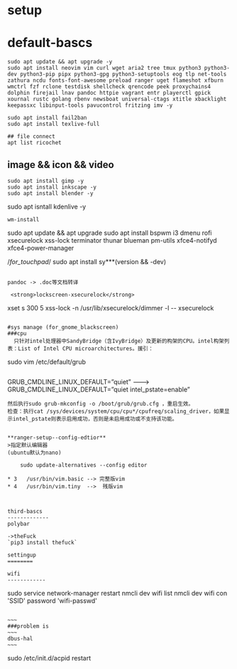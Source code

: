 # setup

default-bascs
==========
```
sudo apt update && apt upgrade -y
sudo apt install neovim vim curl wget aria2 tree tmux python3 python3-dev python3-pip pipx python3-gpg python3-setuptools eog tlp net-tools zathura ncdu fonts-font-awesome preload ranger uget flameshot xfburn wmctrl fzf rclone testdisk shellcheck qrencode peek proxychains4 dolphin firejail lnav pandoc httpie vagrant entr playerctl gpick xournal rustc golang rbenv newsboat universal-ctags xtitle xbacklight keepassxc libinput-tools pavucontrol fritzing imv -y

```
```
sudo apt install fail2ban
sudo apt install texlive-full

## file connect
apt list ricochet
```

## image && icon && video
```
sudo apt install gimp -y
sudo apt install inkscape -y
sudo apt install blender -y
```
sudo apt isntall kdenlive -y
```
wm-install
```
sudo apt update && apt upgrade
sudo apt install bspwm i3 dmenu rofi xsecurelock xss-lock terminator thunar blueman pm-utils xfce4-notifyd xfce4-power-manager

/*for_touchpad*/
sudo apt install sy***(version && -dev)

```

pandoc -> .doc等文档转译

 <strong>lockscreen-xsecurelock</strong>

```
xset s 300 5
xss-lock -n /usr/lib/xsecurelock/dimmer -l -- xsecurelock
```

#sys manage (for_gnome_blackscreen)
###cpu
  只针对intel处理器中SandyBridge（含IvyBridge）及更新的构架的CPU。intel构架列表：List of Intel CPU microarchitectures。援引：
  ```
  sudo vim /etc/default/grub
  ```
  ```
  GRUB_CMDLINE_LINUX_DEFAULT=”quiet” ---> GRUB_CMDLINE_LINUX_DEFAULT=”quiet intel_pstate=enable”
  ```
  然后执行sudo grub-mkconfig -o /boot/grub/grub.cfg ，重启生效。
  检查：执行cat /sys/devices/system/cpu/cpu*/cpufreq/scaling_driver，如果显示intel_pstate则表示启用成功，否则是未启用成功或不支持该功能。


 **ranger-setup--config-edtior**
 >指定默认编辑器
 (ubuntu默认为nano)
```
        sudo update-alternatives --config editor
```
* 3   /usr/bin/vim.basic --> 完整版vim
* 4   /usr/bin/vim.tiny  -->  残版vim
                
        

third-bascs
-------------
polybar

->theFuck
`pip3 install thefuck`

settingup
========

wifi
------------
```
  sudo service network-manager restart
  nmcli dev wifi list
  nmcli dev wifi con 'SSID' password 'wifi-passwd'
```

~~~
###problem is 
~~~
dbus-hal 
~~~

```
sudo /etc/init.d/acpid restart
```
